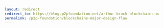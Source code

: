 ```yaml
---
layout: redirect
redirect_to: https://blog.p2pfoundation.net/arthur-brock-blockchains-major-design-flaw/2016/03/15
permalink: /p2p-foundation/blockchains-major-design-flaw
---
```

